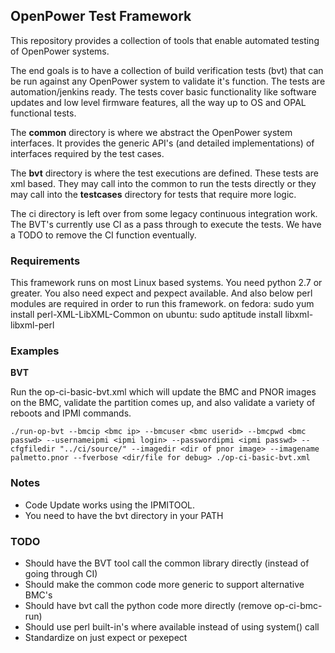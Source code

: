 ## OpenPower Test Framework ##

This repository provides a collection of tools that enable automated testing of
OpenPower systems.  

The end goals is to have a collection of build verification tests (bvt) that can be run against any OpenPower system to validate it's function.  The tests are automation/jenkins ready. The tests cover basic functionality like software updates and low level firmware features, all the way up to OS and OPAL functional tests.  

The **common** directory is where we abstract the OpenPower system interfaces.  It provides the generic API's (and detailed implementations) of interfaces required by the test cases.

The **bvt** directory is where the test executions are defined.  These tests are xml based.  They may call into the common to run the tests directly or they may call into the **testcases** directory for tests that require more logic.

The ci directory is left over from some legacy continuous integration work.  The BVT's currently use CI as a pass through to execute the tests.  We have a TODO to remove the CI function eventually.



### Requirements ###

This framework runs on most Linux based systems.  You need python 2.7 or greater.
You also need expect and pexpect available.
And also below perl modules are required in order to run this framework.
on fedora: sudo yum install perl-XML-LibXML-Common
on ubuntu: sudo aptitude install libxml-libxml-perl

### Examples ###


**BVT**

Run the op-ci-basic-bvt.xml which will update the BMC and PNOR images on the BMC, validate the partition comes up, and also validate a variety of reboots and IPMI commands.

    ./run-op-bvt --bmcip <bmc ip> --bmcuser <bmc userid> --bmcpwd <bmc passwd> --usernameipmi <ipmi login> --passwordipmi <ipmi passwd> --cfgfiledir "../ci/source/" --imagedir <dir of pnor image> --imagename palmetto.pnor --fverbose <dir/file for debug> ./op-ci-basic-bvt.xml

### Notes ###

- Code Update works using the IPMITOOL.
- You need to have the bvt directory in your PATH


### TODO ###

- Should have the BVT tool call the common library directly (instead of going through CI)
- Should make the common code more generic to support alternative BMC's
- Should have bvt call the python code more directly (remove op-ci-bmc-run)
- Should use perl built-in's where available instead of using system() call
- Standardize on just expect or pexepect
